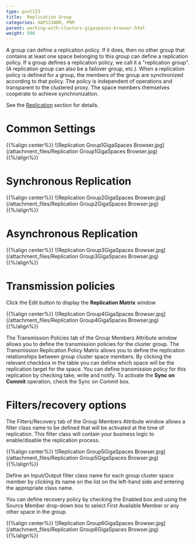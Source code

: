 ```yaml
---
type: post123
title:  Replication Group
categories: XAP123ADM, PRM
parent: working-with-clusters-gigaspaces-browser.html
weight: 500
---
```


 



A group can define a replication policy. If it does, then no other group that contains at least one space belonging to this group can define a replication policy. If a group defines a replication policy, we call it a "replication group".(A replication group can also be a failover group, etc.).
When a replication policy is defined for a group, the members of the group are synchronized according to that policy. The policy is independent of operations and transparent to the clustered proxy. The space members themselves cooperate to achieve synchronization.

See the [Replication](./replication.html) section for details.

# Common Settings

{{%align center%}}
![Replication Group1GigaSpaces Browser.jpg](/attachment_files/Replication Group1GigaSpaces Browser.jpg)
{{%/align%}}

# Synchronous Replication

{{%align center%}}
![Replication Group2GigaSpaces Browser.jpg](/attachment_files/Replication Group2GigaSpaces Browser.jpg)
{{%/align%}}

# Asynchronous Replication

{{%align center%}}
![Replication Group3GigaSpaces Browser.jpg](/attachment_files/Replication Group3GigaSpaces Browser.jpg)
{{%/align%}}

# Transmission policies

Click the Edit button to display the **Replication Matrix** window

{{%align center%}}
![Replication Group4GigaSpaces Browser.jpg](/attachment_files/Replication Group4GigaSpaces Browser.jpg)
{{%/align%}}

The Transmission Policies tab of the Group Members Attribute window allows you to define the transmission policies for the cluster group.
The Transmission Replication Policy Matrix allows you to define the replication relationships between group cluster space members. By clicking the relevant checkbox in the table you can define which space will be the replication target for the space.
You can define transmission policy for this replication by checking take, write and notify. To activate the **Sync on Commit** operation, check the Sync on Commit box.

# Filters/recovery options

The Filters/Recovery tab of the Group Members Attribute window allows a filter class name to be defined that will be activated at the time of replication. This filter class will contain your business logic to enable/disable the replication process.

{{%align center%}}
![Replication Group5GigaSpaces Browser.jpg](/attachment_files/Replication Group5GigaSpaces Browser.jpg)
{{%/align%}}

Define an Input/Output filter class name for each group cluster space member by clicking its name on the list on the left-hand side and entering the appropriate class name.

You can define recovery policy by checking the Enabled box and using the Source Member drop-down box to select First Available Member or any other space in the group.

{{%align center%}}
![Replication Group6GigaSpaces Browser.jpg](/attachment_files/Replication Group6GigaSpaces Browser.jpg)
{{%/align%}}

